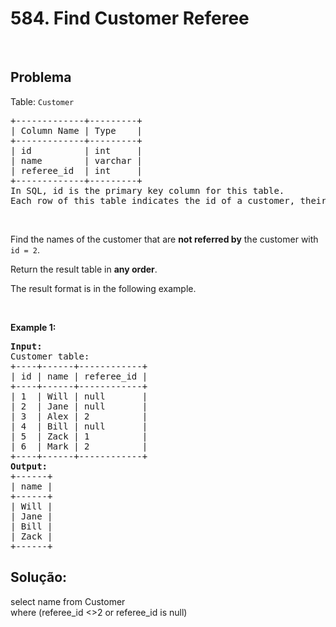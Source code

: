 <h1>584. Find Customer Referee</h1>
&nbsp;
<h2>Problema</h2>
<div class="xFUwe" data-track-load="description_content">

Table: <code>Customer</code>
<pre>+-------------+---------+
| Column Name | Type    |
+-------------+---------+
| id          | int     |
| name        | varchar |
| referee_id  | int     |
+-------------+---------+
In SQL, id is the primary key column for this table.
Each row of this table indicates the id of a customer, their name, and the id of the customer who referred them.
</pre>
&nbsp;

Find the names of the customer that are <strong>not referred by</strong> the customer with <code>id = 2</code>.

Return the result table in <strong>any order</strong>.

The result format is in the following example.

&nbsp;

<strong class="example">Example 1:</strong>
<pre><strong>Input:</strong> 
Customer table:
+----+------+------------+
| id | name | referee_id |
+----+------+------------+
| 1  | Will | null       |
| 2  | Jane | null       |
| 3  | Alex | 2          |
| 4  | Bill | null       |
| 5  | Zack | 1          |
| 6  | Mark | 2          |
+----+------+------------+
<strong>Output:</strong> 
+------+
| name |
+------+
| Will |
| Jane |
| Bill |
| Zack |
+------+
</pre>
</div>
<h2></h2>
<h2>Solução:</h2>
<div>
<div>
<div>select name from Customer</div>
<div>where (referee_id &lt;&gt;2 or referee_id is null)</div>
</div>
</div>
<div></div>
<div></div>
<div></div>
